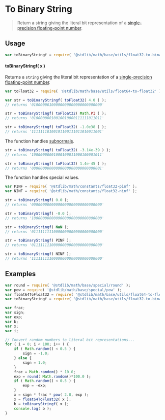 To Binary String
===

> Return a string giving the literal bit representation of a [single-precision floating-point number][ieee754].


<!-- <usage> -->

## Usage

``` javascript
var toBinaryStringf = require( '@stdlib/math/base/utils/float32-to-binary-string' );
```

#### toBinaryStringf( x )

Returns a `string` giving the literal bit representation of a [single-precision floating-point number][ieee754].

``` javascript
var toFloat32 = require( '@stdlib/math/base/utils/float64-to-float32' );

var str = toBinaryStringf( toFloat32( 4.0 ) );
// returns '01000000100000000000000000000000'

str = toBinaryStringf( toFloat32( Math.PI ) );
// returns '01000000010010010000111111011011'

str = toBinaryStringf( toFloat32( -1.0e38 ) );
// returns '11111110100101100111011010011001'
```

The function handles [subnormals][subnormals].

``` javascript
str = toBinaryStringf( toFloat32( -3.14e-39 ) );
// returns '10000000001000100011000100001011'

str = toBinaryStringf( toFloat32( 1.4e-45 ) );
// returns '00000000000000000000000000000001'
```

The function handles special values.

``` javascript
var PINF = require( '@stdlib/math/constants/float32-pinf' );
var NINF = require( '@stdlib/math/constants/float32-ninf' );

str = toBinaryStringf( 0.0 );
// returns '00000000000000000000000000000000'

str = toBinaryStringf( -0.0 );
// returns '10000000000000000000000000000000'

str = toBinaryStringf( NaN );
// returns '01111111110000000000000000000000'

str = toBinaryStringf( PINF );
// returns '01111111100000000000000000000000'

str = toBinaryStringf( NINF );
// returns '11111111100000000000000000000000'
```

<!-- </usage> -->


<!-- <examples> -->

## Examples

``` javascript
var round = require( '@stdlib/math/base/special/round' );
var pow = require( '@stdlib/math/base/special/pow' );
var float64ToFloat32 = require( '@stdlib/math/base/utils/float64-to-float32' );
var toBinaryStringf = require( '@stdlib/math/base/utils/float32-to-binary-string' );

var frac;
var sign;
var exp;
var b;
var x;
var i;

// Convert random numbers to literal bit representations...
for ( i = 0; i < 100; i++ ) {
	if ( Math.random() < 0.5 ) {
		sign = -1.0;
	} else {
		sign = 1.0;
	}
	frac = Math.random() * 10.0;
	exp = round( Math.random()*100.0 );
	if ( Math.random() < 0.5 ) {
		exp = -exp;
	}
	x = sign * frac * pow( 2.0, exp );
	x = float64ToFloat32( x );
	b = toBinaryStringf( x );
	console.log( b );
}
```

<!-- </examples> -->


<!-- <links> -->

[ieee754]: https://en.wikipedia.org/wiki/IEEE_754-2008
[subnormals]: https://en.wikipedia.org/wiki/Denormal_number

<!-- </links> -->
